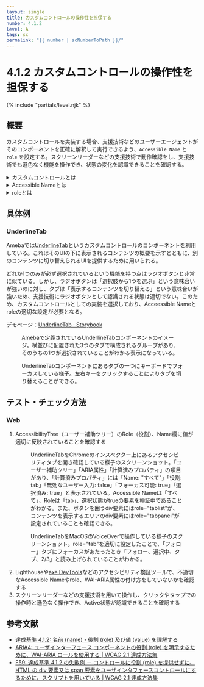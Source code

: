 ```yaml
---
layout: single
title: カスタムコントロールの操作性を担保する
number: 4.1.2
level: A
tags: sc
permalink: "{{ number | scNumberToPath }}/"
---
```


# 4.1.2 カスタムコントロールの操作性を担保する

{% include "partials/level.njk" %}

## 概要

カスタムコントロールを実装する場合、支援技術などのユーザーエージェントがそのコンポーネントを正確に解釈して実行できるよう、`Accessible Name` と `role` を設定する。スクリーンリーダーなどの支援技術で動作確認をし、支援技術でも遜色なく機能を操作でき、状態の変化を認識できることを確認する。

<details>
<summary>カスタムコントロールとは</summary>

カスタムコントロールとは、その言語が提供していない「独自のユーザーインタフェースコンポーネント」のことを指す。例えばタブ、 `<input type="checkbox">` を使わないチェックボックスなど。カスタムコントロールは、開発者が機能をスクリプトで実装する必要がある。

Webでは[WAI-ARIA](https://www.w3.org/TR/wai-aria/)を用いて実装することが多い。
</details>

<details>
<summary>Accessible Nameとは</summary>

Accessible Nameとは、ユーザーインターフェイスの名前である。機械的に識別可能な名前であり、表示されるラベルテキストと一致することが多いが、代替テキストのように支援技術向けにのみ実装されていることもある。WCAGではnameと記載されているが、HTMLのname属性とは関係がなく、誤解を生みやすいため、[Accessible Name and Description Computation 1.1](https://www.w3.org/TR/accname-1.1/)で定義されている用語の名称で表記している。

### 参考資料

- [名前 (name) | 達成基準 4.1.2: 名前 (name)・役割 (role)・値 (value) を理解する](https://waic.jp/translations/WCAG21/Understanding/name-role-value.html#dfn-name)
- [Accessible Name | Accessible Name and Description Computation 1.1](https://www.w3.org/TR/accname-1.1/#dfn-accessible-name)
</details>

<details>
<summary>roleとは</summary>
roleとは、ユーザーインターフェイスの機能を表すものである。たとえば画像やハイパーリンク、チェックボックス、ラジオボタンなど。

### 参考資料

- [役割 (role) | 達成基準 4.1.2: 名前 (name)・役割 (role)・値 (value) を理解する](https://waic.jp/translations/WCAG21/Understanding/name-role-value.html#dfn-role)
</details>

## 具体例

### UnderlineTab

Amebaでは[UnderlineTab](https://ameba-spindle.web.app/?path=/docs/navigationtab-underlinetab)というカスタムコントロールのコンポーネントを利用している。これはそのUIの下に表示されるコンテンツの概要を示すとともに、別のコンテンツに切り替えられるUIを提供するために用いられる。

どれか1つのみが必ず選択されているという機能を持つ点はラジオボタンと非常に似ている。しかし、ラジオボタンは「選択肢から1つを選ぶ」という意味合いが強いのに対し、タブは「表示するコンテンツを切り替える」という意味合いが強いため、支援技術にラジオボタンとして認識される状態は適切でない。このため、カスタムコントロールとしての実装を選択しており、Acceessible Nameとroleの適切な設定が必要となる。

デモページ：[UnderlineTab ⋅ Storybook](https://ameba-spindle.web.app/?path=/story/navigationtab-underlinetab)

<figure>
<img src="/img/4/1/2/underline_tab.png" alt="">
<figcaption>
Amebaで定義されているUnderlineTabコンポーネントのイメージ。横並びに配置された3つのタブで構成されるグループがあり、そのうちの1つが選択されていることがわかる表示になっている。
</figcaption>
</figure>
<figure>
<img src="/img/4/1/2/underline_tab_focused.png" alt="">
<figcaption>
UnderlineTabコンポーネントにあるタブの一つにキーボードでフォーカスしている様子。左右キーをクリックすることによりタブを切り替えることができる。
</figcaption>
</figure>

## テスト・チェック方法

### Web

1. AccessibilityTree（ユーザー補助ツリー）のRole（役割）、Name欄に値が適切に反映されていることを確認する
    <figure>
    <img src="/img/4/1/2/web_test1.png" alt="">
    <figcaption>
    UnderlineTabをChromeのインスペクター上にあるアクセシビリティタブを開き確認している様子のスクリーンショット。「ユーザー補助ツリー」「ARIA属性」「計算済みプロパティ」の項目があり、「計算済みプロパティ」には「Name: "すべて"」「役割: tab」「無効なユーザー入力: false」「フォーカス可能: true」「選択済み: true」と表示されている。Accessible Nameは「すべて」、Roleは「tab」、選択状態がtrueの要素を検証中であることがわかる。また、ボタンを囲うdiv要素にはrole="tablist"が、コンテンツを表示するエリアのdiv要素にはrole="tabpanel"が設定されていることも確認できる。
    </figcaption>
    </figure>
    <figure>
    <img src="/img/4/1/2/web_test2.png" alt="">
    <figcaption>
    UnderlineTabをMacOSのVoiceOverで操作している様子のスクリーンショット。role="tab"を適切に設定したことで、「フォロー」タブにフォーカスがあたったとき「フォロー、選択中、タブ、2/3」と読み上げられていることがわかる。
    </figcaption>
    </figure>
1. Lighthouseや[axe DevTools](https://chrome.google.com/webstore/detail/axe-devtools-web-accessib/lhdoppojpmngadmnindnejefpokejbdd)などのアクセシビリティ検証ツールで、不適切なAccessible Nameやrole、WAI-ARIA属性の付け方をしていないかを確認する
1. スクリーンリーダーなどの支援技術を用いて操作し、クリックやタップでの操作時と遜色なく操作でき、Active状態が認識できることを確認する

## 参考文献

- [達成基準 4.1.2: 名前 (name)・役割 (role) 及び値 (value) を理解する](https://waic.jp/docs/WCAG21/Understanding/name-role-value.html)
- [ARIA4: ユーザインターフェース コンポーネントの役割 (role) を明示するために、WAI-ARIA ロールを使用する | WCAG 2.1 達成方法集](https://waic.jp/docs/WCAG21/Techniques/aria/ARIA4)
- [F59: 達成基準 4.1.2 の失敗例 － コントロールに役割 (role) を提供せずに、HTML の div 要素又は span 要素をユーザインタフェースコントロールにするために、スクリプトを用いている | WCAG 2.1 達成方法集](https://waic.jp/docs/WCAG21/Techniques/failures/F59)

